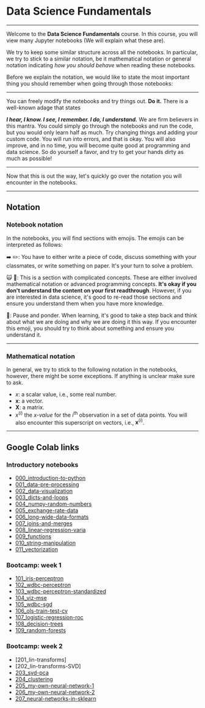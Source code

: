 # Data Science Fundamentals

***

Welcome to the **Data Science Fundamentals** course. In this course, you will view many Jupyter notebooks (We will explain what these are).

We try to keep some similar structure across all the notebooks. In particular, we try to stick to a similar notation, be it mathematical notation or general notation indicating *how you should behave* when reading these notebooks.

Before we explain the notation, we would like to state the most important thing you should remember when going through those notebooks:

***

You can freely modify the notebooks and try things out. **Do it.** There is a well-known adage that states

***I hear, I know. I see, I remember. I do, I understand.***
We are firm believers in this mantra. You could simply go through the notebooks and run the code, but you would only learn half as much. Try changing things and adding your custom code. You will run into errors, and that is okay. You will also improve, and in no time, you will become quite good at programming and data science. So do yourself a favor, and try to get your hands dirty as much as possible!

***

Now that this is out the way, let's quickly go over the notation you will encounter in the notebooks.

***

## Notation

### Notebook notation

In the notebooks, you will find sections with emojis. The emojis can be interpreted as follows:

➡️ ✏️: You have to either write a piece of code, discuss something with your classmates, or write something on paper. It's your turn to solve a problem.

🙀 🤯: This is a section with complicated concepts. These are either involved mathematical notation or advanced programming concepts. **It's okay if you don't understand the content on your first readthrough**. However, if you are interested in data science, it's good to re-read those sections and ensure you understand them when you have more knowledge.

🤔: Pause and ponder. When learning, it's good to take a step back and think about what we are doing and why we are doing it this way. If you encounter this emoji, you should try to think about something and ensure you understand it.

***

### Mathematical notation
In general, we try to stick to the following notation in the notebooks, however, there might be some exceptions. If anything is unclear make sure to ask.

+ $x$: a scalar value, i.e., some real number.
+ $\mathbf{x}$: a vector.
+ $\mathbf{X}$: a matrix.
+ $x^{(i)}$ the $x$*-value* for the $i^\text{th}$ observation in a set of data points. You will also encounter this superscript on vectors, i.e., $\mathbf{x}^{(i)}$.
___

## Google Colab links

### Introductory notebooks
+ [000_introduction-to-python](https://colab.research.google.com/github/JLDC/Data-Science-Fundamentals/blob/master/notebooks/000_introduction-to-python.ipynb)
+ [001_data-pre-processing](https://colab.research.google.com/github/JLDC/Data-Science-Fundamentals/blob/master/notebooks/001_data-pre-processing.ipynb)
+ [002_data-visualization](https://colab.research.google.com/github/JLDC/Data-Science-Fundamentals/blob/master/notebooks/002_data-visualization.ipynb)
+ [003_dicts-and-loops](https://colab.research.google.com/github/JLDC/Data-Science-Fundamentals/blob/master/notebooks/003_dicts-and-loops.ipynb)
+ [004_numpy-random-numbers](https://colab.research.google.com/github/JLDC/Data-Science-Fundamentals/blob/master/notebooks/004_numpy-random-numbers.ipynb)
+ [005_exchange-rate-data](https://colab.research.google.com/github/JLDC/Data-Science-Fundamentals/blob/master/notebooks/005_exchange-rate-data.ipynb)
+ [006_long-wide-data-formats](https://colab.research.google.com/github/JLDC/Data-Science-Fundamentals/blob/master/notebooks/006_long-wide-data-formats.ipynb)
+ [007_joins-and-merges](https://colab.research.google.com/github/JLDC/Data-Science-Fundamentals/blob/master/notebooks/007_joins-and-merges.ipynb)
+ [008_linear-regression-varia](https://colab.research.google.com/github/JLDC/Data-Science-Fundamentals/blob/master/notebooks/008_linear-regression-varia.ipynb)
+ [009_functions](https://colab.research.google.com/github/JLDC/Data-Science-Fundamentals/blob/master/notebooks/009_functions.ipynb)
+ [010_string-manipulation](https://colab.research.google.com/github/JLDC/Data-Science-Fundamentals/blob/master/notebooks/010_string-manipulation.ipynb)
+ [011_vectorization](https://colab.research.google.com/github/JLDC/Data-Science-Fundamentals/blob/master/notebooks/011_vectorization.ipynb)

### Bootcamp: week 1
+ [101_iris-perceptron](https://colab.research.google.com/github/JLDC/Data-Science-Fundamentals/blob/master/notebooks/101_iris-perceptron.ipynb)
+ [102_wdbc-perceptron](https://colab.research.google.com/github/JLDC/Data-Science-Fundamentals/blob/master/notebooks/102_wdbc-perceptron.ipynb)
+ [103_wdbc-perceptron-standardized](https://colab.research.google.com/github/JLDC/Data-Science-Fundamentals/blob/master/notebooks/103_wdbc-perceptron-standardized.ipynb)
+ [104_viz-mse](https://colab.research.google.com/github/JLDC/Data-Science-Fundamentals/blob/master/notebooks/104_viz-mse.ipynb)
+ [105_wdbc-sgd](https://colab.research.google.com/github/JLDC/Data-Science-Fundamentals/blob/master/notebooks/105_wdbc-sgd.ipynb)
+ [106_ols-train-test-cv](https://colab.research.google.com/github/JLDC/Data-Science-Fundamentals/blob/master/notebooks/106_ols-train-test-cv.ipynb)
+ [107_logistic-regression-roc](https://colab.research.google.com/github/JLDC/Data-Science-Fundamentals/blob/master/notebooks/107_logistic-regression-roc.ipynb)
+ [108_decision-trees](https://colab.research.google.com/github/JLDC/Data-Science-Fundamentals/blob/master/notebooks/107_logistic-regression-roc.ipynb)
+ [109_random-forests](https://colab.research.google.com/github/JLDC/Data-Science-Fundamentals/blob/master/notebooks/109_random-forests.ipynb)

### Bootcamp: week 2
+ [201_lin-transforms]
+ [202_lin-transforms-SVD]
+ [203_svd-pca](https://colab.research.google.com/github/JLDC/Data-Science-Fundamentals/blob/master/notebooks/203_svd-pca.ipynb)
+ [204_clustering](https://colab.research.google.com/github/JLDC/Data-Science-Fundamentals/blob/master/notebooks/204-clustering.ipynb)
+ [205_my-own-neural-network-1](https://colab.research.google.com/github/JLDC/Data-Science-Fundamentals/blob/master/notebooks/205-my-own-neural-network-1.ipynb)
+ [206_my-own-neural-network-2](https://colab.research.google.com/github/JLDC/Data-Science-Fundamentals/blob/master/notebooks/206-my-own-neural-network-2.ipynb)
+ [207_neural-networks-in-sklearn](https://colab.research.google.com/github/JLDC/Data-Science-Fundamentals/blob/master/notebooks/207_neural-networks-in-sklearn.ipynb)

